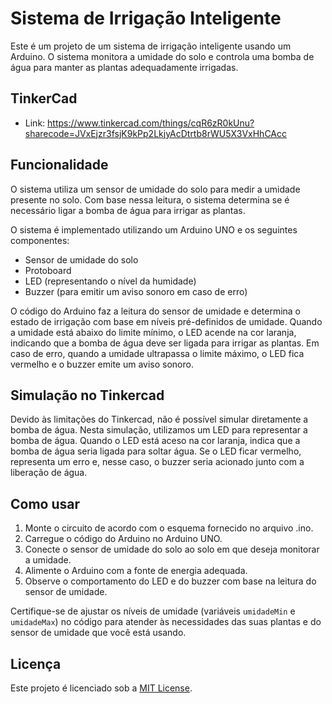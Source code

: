 # Sistema de Irrigação Inteligente

Este é um projeto de um sistema de irrigação inteligente usando um Arduino. O sistema monitora a umidade do solo e controla uma bomba de água para manter as plantas adequadamente irrigadas.

## TinkerCad

- Link: https://www.tinkercad.com/things/cqR6zR0kUnu?sharecode=JVxEjzr3fsjK9kPp2LkjyAcDtrtb8rWU5X3VxHhCAcc

## Funcionalidade

O sistema utiliza um sensor de umidade do solo para medir a umidade presente no solo. Com base nessa leitura, o sistema determina se é necessário ligar a bomba de água para irrigar as plantas.

O sistema é implementado utilizando um Arduino UNO e os seguintes componentes:
- Sensor de umidade do solo
- Protoboard
- LED (representando o nível da humidade)
- Buzzer (para emitir um aviso sonoro em caso de erro)

O código do Arduino faz a leitura do sensor de umidade e determina o estado de irrigação com base em níveis pré-definidos de umidade. Quando a umidade está abaixo do limite mínimo, o LED acende na cor laranja, indicando que a bomba de água deve ser ligada para irrigar as plantas. Em caso de erro, quando a umidade ultrapassa o limite máximo, o LED fica vermelho e o buzzer emite um aviso sonoro.

## Simulação no Tinkercad

Devido às limitações do Tinkercad, não é possível simular diretamente a bomba de água. Nesta simulação, utilizamos um LED para representar a bomba de água. Quando o LED está aceso na cor laranja, indica que a bomba de água seria ligada para soltar água. Se o LED ficar vermelho, representa um erro e, nesse caso, o buzzer seria acionado junto com a liberação de água.

## Como usar

1. Monte o circuito de acordo com o esquema fornecido no arquivo .ino.
2. Carregue o código do Arduino no Arduino UNO.
3. Conecte o sensor de umidade do solo ao solo em que deseja monitorar a umidade.
4. Alimente o Arduino com a fonte de energia adequada.
5. Observe o comportamento do LED e do buzzer com base na leitura do sensor de umidade.

Certifique-se de ajustar os níveis de umidade (variáveis `umidadeMin` e `umidadeMax`) no código para atender às necessidades das suas plantas e do sensor de umidade que você está usando.

## Licença

Este projeto é licenciado sob a [MIT License](LICENSE).
